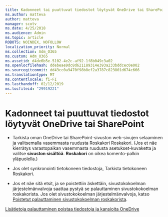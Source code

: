 ```yaml
---
title: Kadonneet tai puuttuvat tiedostot löytyvät OneDrive tai SharePoint
ms.author: matteva
author: matteva
manager: scotv
ms.date: 4/25/2018
ms.audience: Admin
ms.topic: article
ROBOTS: NOINDEX, NOFOLLOW
localization_priority: Normal
ms.collection: Adm_O365
ms.custom: Adm_O365
ms.assetid: d4de6b5e-5102-4e2c-af92-1f8b049c3a02
ms.openlocfilehash: ddebeae9dc8d621189314e393a233bddcec0e002
ms.sourcegitcommit: dd43cc0a9470f98b8ef2a3787c823801d674c666
ms.translationtype: MT
ms.contentlocale: fi-FI
ms.lasthandoff: 02/12/2019
ms.locfileid: "29919221"
---
```

# <a name="find-lost-or-missing-files-in-onedrive-or-sharepoint"></a>Kadonneet tai puuttuvat tiedostot löytyvät OneDrive tai SharePoint

- Tarkista oman OneDrive tai SharePoint-sivuston web-sivujen selaaminen ja valitsemalla vasemmasta ruudusta Roskakori Roskakori. (Jos et näe kierrätys varastopaikan vasemmasta ruudusta asetukset-kuvaketta ja valitse **sivuston sisältöä**. **Roskakori** on oikea komento-palkin yläpuolella.) 
    
- Jos olet synkronointi tietokoneen tiedostoja, Tarkista tietokoneen Roskakori. 
    
- Jos et näe sitä etsit, ja se poistettiin äskettäin, sivustokokoelman järjestelmänvalvoja saattaa pystyä se palauttaminen sivustokokoelman roskakorista. Jos olet sivustokokoelman järjestelmänvalvoja, katso [Poistetut palauttaminen sivustokokoelman roskakorista](https://go.microsoft.com/fwlink/?linkid=866439).
    
[Lisätietoja palauttaminen poistaa tiedostoja ja kansioita OneDrive](https://go.microsoft.com/fwlink/?linkid=872872)
  

